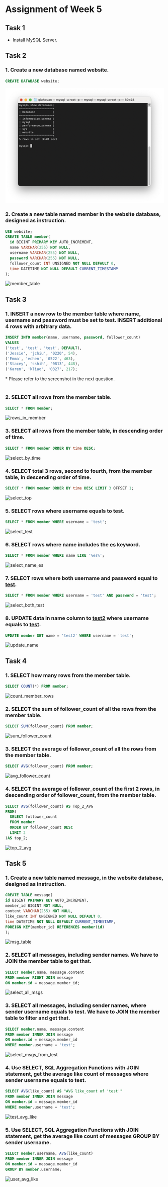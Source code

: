 # Assignment of Week 5

## Task 1
- Install MySQL Server.

## Task 2
### 1. Create a new database named website.
  ```SQL
  CREATE DATABASE website;
  ```
  ![website_database](images/website_database.png)

### 2. Create a new table named member in the website database, designed as instruction.
  ```SQL
  USE website;
  CREATE TABLE member(
	id BIGINT PRIMARY KEY AUTO_INCREMENT,
	name VARCHAR(255) NOT NULL,
    username VARCHAR(255) NOT NULL, 
	password VARCHAR(255) NOT NULL,
    follower_count INT UNSIGNED NOT NULL DEFAULT 0,
    time DATETIME NOT NULL DEFAULT CURRENT_TIMESTAMP
  );
  ```
  ![member_table](/images/member_table.png)

## Task 3
### 1. INSERT a new row to the member table where name, username and password must be set to test. INSERT additional 4 rows with arbitrary data.
  ```SQL
  INSERT INTO member(name, username, password, follower_count) 
  VALUES
  ('test', 'test', 'test', DEFAULT),
  ('Jessie', 'jchiu', '0220', 54),
  ('Emma', 'echen', '0522', 463),
  ('Stacey', 'sshih', '0813', 448),
  ('Karen', 'kliao', '0327', 217);
  ```
\* Please refer to the screenshot in the next question.
<br/>
<br/>
    
### 2. SELECT all rows from the member table.
  ```SQL
  SELECT * FROM member;
  ```
  ![rows_in_member](/images/rows_in_member.png)

### 3. SELECT all rows from the member table, in descending order of time.
  ```SQL
  SELECT * FROM member ORDER BY time DESC;
  ```
  ![select_by_time](/images/select_by_time.png)

### 4. SELECT total 3 rows, second to fourth, from the member table, in descending order of time.
  ```SQL
  SELECT * FROM member ORDER BY time DESC LIMIT 3 OFFSET 1;
  ```
  ![select_top](/images/select_top.png)

### 5. SELECT rows where username equals to test.
  ```SQL
  SELECT * FROM member WHERE username = 'test';
  ```
  ![select_test](/images/select_test.png)

### 6. SELECT rows where name includes the <u>es</u> keyword.
  ```SQL
  SELECT * FROM member WHERE name LIKE '%es%'; 
  ```
  ![select_name_es](/images/select_name_es.png)

### 7. SELECT rows where both username and password equal to <u>test</u>.
  ```SQL
  SELECT * FROM member WHERE username = 'test' AND password = 'test';
  ```
  ![select_both_test](/images/select_both_test.png)

### 8. UPDATE data in name column to <u>test2</u> where username equals to <u>test</u>.
  ```SQL
  UPDATE member SET name = 'test2' WHERE username = 'test';
  ```
  ![update_name](/images/update_name.png)

## Task 4
### 1. SELECT how many rows from the member table.
  ```SQL
  SELECT COUNT(*) FROM member;
  ```
  ![count_member_rows](/images/count_member_rows.png)

### 2. SELECT the sum of follower_count of all the rows from the member table.
  ```SQL
  SELECT SUM(follower_count) FROM member;
  ```
  ![sum_follower_count](/images/sum_follower_count.png)

### 3. SELECT the average of follower_count of all the rows from the member table.
  ```SQL
  SELECT AVG(follower_count) FROM member;
  ```
  ![avg_follower_count](/images/avg_follower_count.png)

### 4. SELECT the average of follower_count of the first 2 rows, in descending order of follower_count, from the member table.
```SQL
SELECT AVG(follower_count) AS Top_2_AVG
FROM(
  SELECT follower_count
  FROM member
  ORDER BY follower_count DESC
  LIMIT 2
)AS top_2;
```
![top_2_avg](/images/top_2_avg.png)

## Task 5
### 1. Create a new table named message, in the website database, designed as instruction.
  ```SQL
  CREATE TABLE message(
  id BIGINT PRIMARY KEY AUTO_INCREMENT,
  member_id BIGINT NOT NULL,
  content VARCHAR(255) NOT NULL,
  like_count INT UNSIGNED NOT NULL DEFAULT 0,
  time DATETIME NOT NULL DEFAULT CURRENT_TIMESTAMP,
  FOREIGN KEY(member_id) REFERENCES member(id)
  );
  ```
  ![msg_table](/images/msg_table.png)

### 2. SELECT all messages, including sender names. We have to JOIN the member table to get that.
  ```SQL
  SELECT member.name, message.content
  FROM member RIGHT JOIN message
  ON member.id = message.member_id;
  ```
  ![select_all_msgs](/images/select_all_msgs.png)

### 3. SELECT all messages, including sender names, where sender username equals to test. We have to JOIN the member table to filter and get that.
  ```SQL
  SELECT member.name, message.content
  FROM member INNER JOIN message
  ON member.id = message.member_id
  WHERE member.username = 'test';
  ```
  ![select_msgs_from_test](/images/select_msgs_from_test.png)

### 4. Use SELECT, SQL Aggregation Functions with JOIN statement, get the average like count of messages where sender username equals to test.
  ```SQL
  SELECT AVG(like_count) AS "AVG like_count of 'test'"
  FROM member INNER JOIN message
  ON member.id = message.member_id
  WHERE member.username = 'test';
  ```
  ![test_avg_like](/images/test_avg_like.png)

### 5. Use SELECT, SQL Aggregation Functions with JOIN statement, get the average like count of messages GROUP BY sender username.
  ```SQL
  SELECT member.username, AVG(like_count)
  FROM member INNER JOIN message
  ON member.id = message.member_id
  GROUP BY member.username;
  ```
  ![user_avg_like](/images/user_avg_like.png)

